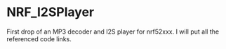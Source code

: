 # NRF_I2SPlayer

First drop of an MP3 decoder and I2S player for nrf52xxx.
I will put all the referenced code links.

